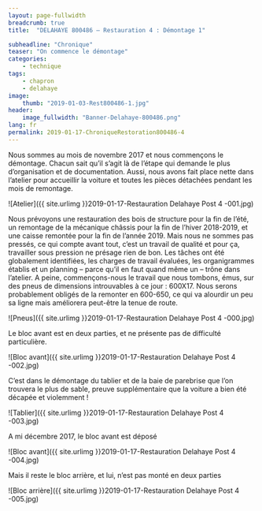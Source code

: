 ```yaml
---
layout: page-fullwidth
breadcrumb: true
title:  "DELAHAYE 800486 – Restauration 4 : Démontage 1"

subheadline: "Chronique" 
teaser: "On commence le démontage"
categories:
    - technique
tags:
    - chapron
    - delahaye
image:
    thumb: "2019-01-03-Rest800486-1.jpg"
header:
    image_fullwidth: "Banner-Delahaye-800486.png"
lang: fr
permalink: 2019-01-17-ChroniqueRestoration800486-4
---
```

Nous sommes au mois de novembre 2017 et nous commençons le démontage. Chacun sait qu’il s’agit là de l’étape qui demande le plus d’organisation et de documentation.
Aussi, nous avons fait place nette dans l’atelier pour accueillir la voiture et toutes les pièces détachées pendant les mois de remontage. 

![Atelier]({{ site.urlimg }}2019-01-17-Restauration Delahaye Post 4 -001.jpg)


Nous prévoyons une restauration des bois de structure pour la fin de l’été, un remontage de la mécanique châssis pour la fin de l’hiver 2018-2019, et une caisse remontée pour la fin de l’année 2019. Mais nous ne sommes pas pressés, ce qui compte avant tout, c’est un travail de qualité et pour ça, travailler sous pression ne présage rien de bon.
Les tâches ont été globalement identifiées, les charges de travail évaluées, les organigrammes établis et un planning – parce qu’il en faut quand même un – trône dans l’atelier.
A peine, commençons-nous le travail que nous tombons, émus, sur des pneus de dimensions introuvables à ce jour : 600X17. Nous serons probablement obligés de la remonter en 600-650, ce qui va alourdir un peu sa ligne mais améliorera peut-être la tenue de route.

![Pneus]({{ site.urlimg }}2019-01-17-Restauration Delahaye Post 4 -000.jpg)


Le bloc avant est en deux parties, et ne présente pas de difficulté particulière.

![Bloc avant]({{ site.urlimg }}2019-01-17-Restauration Delahaye Post 4 -002.jpg)


C’est dans le démontage du tablier et de la baie de parebrise que l’on trouvera le plus de sable, preuve supplémentaire que la voiture a bien été décapée et violemment !

![Tablier]({{ site.urlimg }}2019-01-17-Restauration Delahaye Post 4 -003.jpg)


A mi décembre 2017, le bloc avant est déposé

![Bloc avant]({{ site.urlimg }}2019-01-17-Restauration Delahaye Post 4 -004.jpg)


Mais il reste le bloc arrière, et lui, n’est pas monté en deux parties

![Bloc arrière]({{ site.urlimg }}2019-01-17-Restauration Delahaye Post 4 -005.jpg)